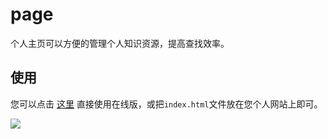 # page
个人主页可以方便的管理个人知识资源，提高查找效率。

## 使用
您可以点击 [这里](https://wgrape.github.io/page/) 直接使用在线版，或把```index.html```文件放在您个人网站上即可。

<img src="https://user-images.githubusercontent.com/35942268/153808894-82de461c-3c58-4bd1-8c1e-c9db68127a4f.png">
